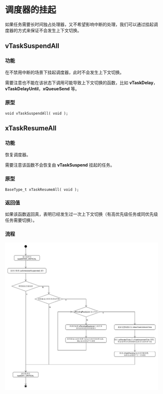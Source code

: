 # 调度器的挂起

如果任务需要长时间独占处理器，又不希望影响中断的处理，我们可以通过挂起调度器的方式来保证不会发生上下文切换。

## vTaskSuspendAll

### 功能

在不禁用中断的场景下挂起调度器，此时不会发生上下文切换。

需要注意也不能在该状态下调用可能导致上下文切换的函数，比如 **vTaskDelay**，**vTaskDelayUntil**，**xQueueSend** 等。

### 原型

```
void vTaskSuspendAll( void );
```

## xTaskResumeAll

### 功能

恢复调度器。

需要注意该函数不会恢复由 **vTaskSuspend** 挂起的任务。

### 原型

```
BaseType_t xTaskResumeAll( void );
```

### 返回值

如果该函数返回真，表明已经发生过一次上下文切换（有高优先级任务或同优先级任务需要切换）。

### 流程

![xTaskResumeAll][1]

 [1]: ./images/xTaskResumeAll.jpg
